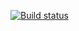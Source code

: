 [![Build status](https://ci.appveyor.com/api/projects/status/aknupjg4q7lxr1st/branch/main?svg=true)](https://ci.appveyor.com/project/pmuratov/ci-template-regexp/branch/main)
